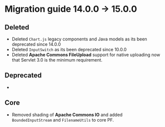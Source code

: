 # Migration guide 14.0.0 -> 15.0.0


## Deleted

  * Deleted `Chart.js` legacy components and Java models as its been deprecated since 14.0.0
  * Deleted `InputSwitch` as its been deprecated since 10.0.0
  * Deleted **Apache Commons FileUpload** support for native uploading now that Servlet 3.0 is the minimum requirement.

## Deprecated

  * 

## Core

  * Removed shading of **Apache Commons IO** and added `BoundedInputStream` and `FilenameUtils` to core PF.

